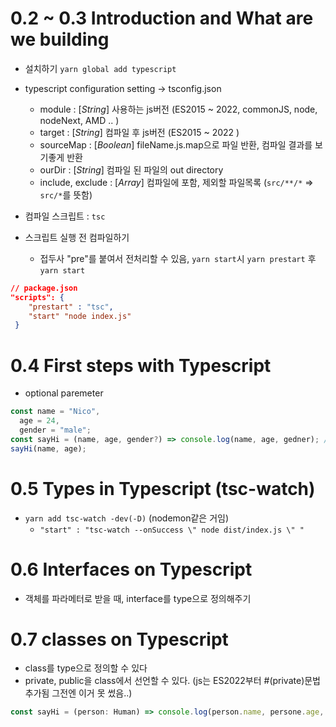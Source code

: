 # 0.2 ~ 0.3 Introduction and What are we building

- 설치하기 `yarn global add typescript`
- typescript configuration setting -> tsconfig.json

  - module : [_String_] 사용하는 js버전 (ES2015 ~ 2022, commonJS, node, nodeNext, AMD .. )
  - target : [_String_] 컴파일 후 js버전 (ES2015 ~ 2022 )
  - sourceMap : [_Boolean_] fileName.js.map으로 파일 반환, 컴파일 결과를 보기좋게 반환
  - ourDir : [_String_] 컴파일 된 파일의 out directory
  - include, exclude : [_Array_] 컴파일에 포함, 제외할 파일목록 (`src/**/*` => `src/*`를 뜻함)

- 컴파일 스크립트 : `tsc`

- 스크립트 실행 전 컴파일하기
  - 접두사 "pre"를 붙여서 전처리할 수 있음, `yarn start`시 `yarn prestart` 후 `yarn start`

```json
// package.json
"scripts": {
    "prestart" : "tsc",
    "start" "node index.js"
 }
```

# 0.4 First steps with Typescript

- optional paremeter

```js
const name = "Nico",
  age = 24,
  gender = "male";
const sayHi = (name, age, gender?) => console.log(name, age, gedner); // Nico 24 undifined "No Error~"
sayHi(name, age);
```

# 0.5 Types in Typescript (tsc-watch)

- `yarn add tsc-watch -dev(-D)` (nodemon같은 거임)
  - `"start" : "tsc-watch --onSuccess \" node dist/index.js \" "`

# 0.6 Interfaces on Typescript

- 객체를 파라메터로 받을 때, interface를 type으로 정의해주기

# 0.7 classes on Typescript

- class를 type으로 정의할 수 있다
- private, public을 class에서 선언할 수 있다. (js는 ES2022부터 #(private)문법 추가됨 그전엔 이거 못 썼음..)

```js
const sayHi = (person: Human) => console.log(person.name, persone.age, persone.gedner);
```

